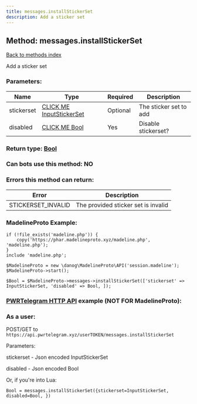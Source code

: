 ```yaml
---
title: messages.installStickerSet
description: Add a sticker set
---
```

## Method: messages.installStickerSet  
[Back to methods index](index.md)


Add a sticker set

### Parameters:

| Name     |    Type       | Required | Description |
|----------|---------------|----------|-------------|
|stickerset|[CLICK ME InputStickerSet](../types/InputStickerSet.md) | Optional|The sticker set to add|
|disabled|[CLICK ME Bool](../types/Bool.md) | Yes|Disable stickerset?|


### Return type: [Bool](../types/Bool.md)

### Can bots use this method: **NO**


### Errors this method can return:

| Error    | Description   |
|----------|---------------|
|STICKERSET_INVALID|The provided sticker set is invalid|


### MadelineProto Example:


```
if (!file_exists('madeline.php')) {
    copy('https://phar.madelineproto.xyz/madeline.php', 'madeline.php');
}
include 'madeline.php';

$MadelineProto = new \danog\MadelineProto\API('session.madeline');
$MadelineProto->start();

$Bool = $MadelineProto->messages->installStickerSet(['stickerset' => InputStickerSet, 'disabled' => Bool, ]);
```

### [PWRTelegram HTTP API](https://pwrtelegram.xyz) example (NOT FOR MadelineProto):



### As a user:

POST/GET to `https://api.pwrtelegram.xyz/userTOKEN/messages.installStickerSet`

Parameters:

stickerset - Json encoded InputStickerSet

disabled - Json encoded Bool




Or, if you're into Lua:

```
Bool = messages.installStickerSet({stickerset=InputStickerSet, disabled=Bool, })
```

